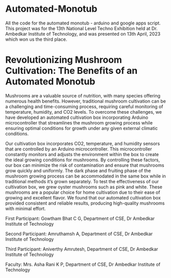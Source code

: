 # Automated-Monotub

All the code for the automated monotub - arduino and google apps script. This project was for the 13th National Level Techno Exhibition held at Dr. Ambedkar Institute of Technology, and was presented on 13th April, 2023 which won us the third place. 

# Revolutionizing Mushroom Cultivation: The Benefits of an Automated Monotub

Mushrooms are a valuable source of nutrition, with many species offering numerous health benefits. However, traditional mushroom cultivation can be a challenging and time-consuming process, requiring careful monitoring of temperature, humidity, and CO2 levels. To overcome these challenges, we have developed an automated cultivation box incorporating Arduino microcontroller that streamlines the mushroom growing process while ensuring optimal conditions for growth under any given external climatic conditions.

Our cultivation box incorporates CO2, temperature, and humidity sensors that are controlled by an Arduino microcontroller. This microcontroller constantly monitors and adjusts the environment within the box to create the ideal growing conditions for mushrooms. By controlling these factors, our box can minimize the risk of contamination and ensure that mushrooms grow quickly and uniformly. The dark phase and fruiting phase of the mushroom growing process can be accommodated in the same box while in traditional methods it’s grown separately. To test the effectiveness of our cultivation box, we grew oyster mushrooms such as pink and white. These mushrooms are a popular choice for home cultivation due to their ease of growing and excellent flavor. We found that our automated cultivation box provided consistent and reliable results, producing high-quality mushrooms with minimal effort.

First Participant: Gowtham Bhat C G, Department of CSE, Dr Ambedkar Institute of Technology

Second Participant: Amruthamsh A, Department of CSE, Dr Ambedkar Institute of Technology

Third Participant: Aniverthy Amrutesh, Department of CSE, Dr Ambedkar Institute of Technology

Faculty: Mrs. Asha Rani K P, Department of CSE, Dr Ambedkar Institute of Technology
